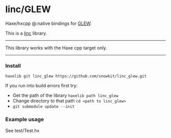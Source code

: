 # linc/GLEW
Haxe/hxcpp @:native bindings for [GLEW](https://github.com/nigels-com/glew).

This is a [linc](http://snowkit.github.io/linc/) library.

---

This library works with the Haxe cpp target only.

---
### Install

`haxelib git linc_glew https://github.com/snowkit/linc_glew.git`

If you run into build errors first try:

- Get the path of the library `haxelib path linc_glew`
- Change directory to that path `cd <path to linc_glew>`
- `git submodule update --init`

### Example usage

See test/Test.hx
